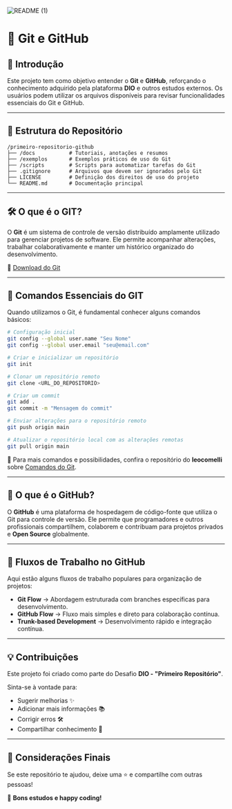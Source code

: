 
![README (1)](https://github.com/user-attachments/assets/87c25350-6bca-458d-bba4-2326aacc5546)

# 🚀 Git e GitHub

## 📌 Introdução
Este projeto tem como objetivo entender o **Git** e **GitHub**, reforçando o conhecimento adquirido pela plataforma **DIO** e outros estudos externos. Os usuários podem utilizar os arquivos disponíveis para revisar funcionalidades essenciais do Git e GitHub.

---

## 📂 Estrutura do Repositório
```
/primeiro-repositorio-github
├── /docs           # Tutoriais, anotações e resumos
├── /exemplos       # Exemplos práticos de uso do Git
├── /scripts        # Scripts para automatizar tarefas do Git
├── .gitignore      # Arquivos que devem ser ignorados pelo Git
├── LICENSE         # Definição dos direitos de uso do projeto
└── README.md       # Documentação principal
```

---

## 🛠 O que é o GIT?
O **Git** é um sistema de controle de versão distribuído amplamente utilizado para gerenciar projetos de software. Ele permite acompanhar alterações, trabalhar colaborativamente e manter um histórico organizado do desenvolvimento.

🔗 [Download do Git](https://git-scm.com/downloads)

---

## 📜 Comandos Essenciais do GIT
Quando utilizamos o Git, é fundamental conhecer alguns comandos básicos:

```bash
# Configuração inicial
git config --global user.name "Seu Nome"
git config --global user.email "seu@email.com"

# Criar e inicializar um repositório
git init

# Clonar um repositório remoto
git clone <URL_DO_REPOSITORIO>

# Criar um commit
git add .
git commit -m "Mensagem do commit"

# Enviar alterações para o repositório remoto
git push origin main

# Atualizar o repositório local com as alterações remotas
git pull origin main
```

📌 Para mais comandos e possibilidades, confira o repositório do **leocomelli** sobre [Comandos do Git](https://github.com/leocomelli/curso-git).

---

## 🔗 O que é o GitHub?
O **GitHub** é uma plataforma de hospedagem de código-fonte que utiliza o Git para controle de versão. Ele permite que programadores e outros profissionais compartilhem, colaborem e contribuam para projetos privados e **Open Source** globalmente.

---

## 🚀 Fluxos de Trabalho no GitHub
Aqui estão alguns fluxos de trabalho populares para organização de projetos:
- **Git Flow** → Abordagem estruturada com branches específicas para desenvolvimento.
- **GitHub Flow** → Fluxo mais simples e direto para colaboração contínua.
- **Trunk-based Development** → Desenvolvimento rápido e integração contínua.

---

## 💡 Contribuições
Este projeto foi criado como parte do Desafio **DIO - "Primeiro Repositório"**. 

Sinta-se à vontade para:
- Sugerir melhorias ✨
- Adicionar mais informações 📚
- Corrigir erros 🛠️
- Compartilhar conhecimento 🤝
---

## 📢 Considerações Finais
Se este repositório te ajudou, deixe uma ⭐ e compartilhe com outras pessoas!

🚀 **Bons estudos e happy coding!**


